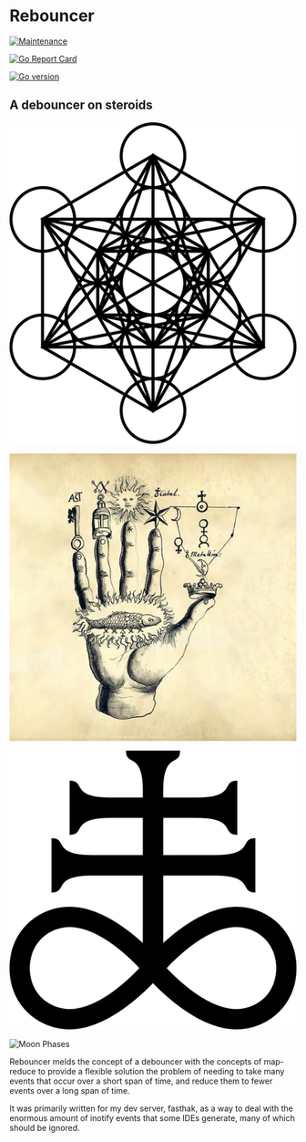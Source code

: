 # Rebouncer

<!--
[![Conventional Commits](https://img.shields.io/badge/Conventional%20Commits-1.0.0-%23FE5196?logo=conventionalcommits&logoColor=white)](https://conventionalcommits.org)
-->

[![Maintenance](https://img.shields.io/badge/Maintained%3F-yes-green.svg)](https://github.com/sean9999/rebouncer/graphs/commit-activity)

<!--
[![GoDoc reference example](https://img.shields.io/badge/godoc-reference-blue.svg)](https://godoc.org/sean9999/go/rebouncer)
-->

[![Go Report Card](https://goreportcard.com/badge/github.com/sean9999/rebouncer)](https://goreportcard.com/report/github.com/sean9999/rebouncer)

[![Go version](https://img.shields.io/github/go-mod/go-version/sean9999/rebouncer.svg)](https://github.com/sean9999/rebouncer)

## A debouncer on steroids

![Flower Of Life](flower_of_life.webp)

![Hand](hand.jpg)

![Sacred](sacred_geo.webp)

![Moon Phases](moon_phases.avif)


Rebouncer melds the concept of a debouncer with the concepts of map-reduce to provide a flexible solution the problem of needing to take many events that occur over a short span of time, and reduce them to fewer events over a long span of time.

It was primarily written for my dev server, fasthak, as a way to deal with the enormous amount of inotify events that some IDEs generate, many of which should be ignored.

